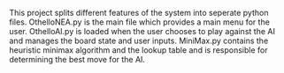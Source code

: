 This project splits different features of the system into seperate python files.
OthelloNEA.py is the main file which provides a main menu for the user.
OthelloAI.py is loaded when the user chooses to play against the AI and manages the board state and user inputs.
MiniMax.py contains the heuristic minimax algorithm and the lookup table and is responsible for determining the best move for the AI.
